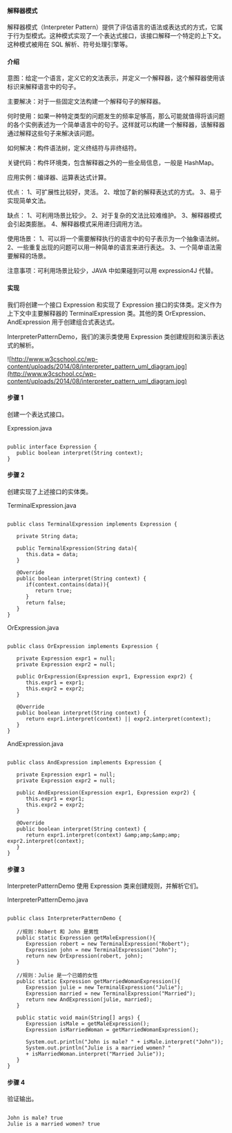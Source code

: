  
#### 解释器模式

 解释器模式（Interpreter Pattern）提供了评估语言的语法或表达式的方式，它属于行为型模式。这种模式实现了一个表达式接口，该接口解释一个特定的上下文。这种模式被用在 SQL 解析、符号处理引擎等。

 
#### 介绍

 意图：给定一个语言，定义它的文法表示，并定义一个解释器，这个解释器使用该标识来解释语言中的句子。

 主要解决：对于一些固定文法构建一个解释句子的解释器。

 何时使用：如果一种特定类型的问题发生的频率足够高，那么可能就值得将该问题的各个实例表述为一个简单语言中的句子。这样就可以构建一个解释器，该解释器通过解释这些句子来解决该问题。

 如何解决：构件语法树，定义终结符与非终结符。

 关键代码：构件环境类，包含解释器之外的一些全局信息，一般是 HashMap。

 应用实例：编译器、运算表达式计算。

 优点： 1、可扩展性比较好，灵活。 2、增加了新的解释表达式的方式。 3、易于实现简单文法。

 缺点： 1、可利用场景比较少。 2、对于复杂的文法比较难维护。 3、解释器模式会引起类膨胀。 4、解释器模式采用递归调用方法。

 使用场景： 1、可以将一个需要解释执行的语言中的句子表示为一个抽象语法树。 2、一些重复出现的问题可以用一种简单的语言来进行表达。 3、一个简单语法需要解释的场景。

 注意事项：可利用场景比较少，JAVA 中如果碰到可以用 expression4J 代替。

 
#### 实现

 我们将创建一个接口 Expression 和实现了 Expression 接口的实体类。定义作为上下文中主要解释器的 TerminalExpression 类。其他的类 OrExpression、AndExpression 用于创建组合式表达式。

 InterpreterPatternDemo，我们的演示类使用 Expression 类创建规则和演示表达式的解析。

 ![http://www.w3cschool.cc/wp-content/uploads/2014/08/interpreter_pattern_uml_diagram.jpg](http://www.w3cschool.cc/wp-content/uploads/2014/08/interpreter_pattern_uml_diagram.jpg)
#### 步骤 1

 创建一个表达式接口。

 Expression.java

 
```

public interface Expression {
   public boolean interpret(String context);
}

```
 
#### 步骤 2

 创建实现了上述接口的实体类。

 TerminalExpression.java

 
```

public class TerminalExpression implements Expression {
	
   private String data;

   public TerminalExpression(String data){
      this.data = data; 
   }

   @Override
   public boolean interpret(String context) {
      if(context.contains(data)){
         return true;
      }
      return false;
   }
}

```
 OrExpression.java

 
```

public class OrExpression implements Expression {
	 
   private Expression expr1 = null;
   private Expression expr2 = null;

   public OrExpression(Expression expr1, Expression expr2) { 
      this.expr1 = expr1;
      this.expr2 = expr2;
   }

   @Override
   public boolean interpret(String context) {		
      return expr1.interpret(context) || expr2.interpret(context);
   }
}

```
 AndExpression.java

 
```

public class AndExpression implements Expression {
	 
   private Expression expr1 = null;
   private Expression expr2 = null;

   public AndExpression(Expression expr1, Expression expr2) { 
      this.expr1 = expr1;
      this.expr2 = expr2;
   }

   @Override
   public boolean interpret(String context) {		
      return expr1.interpret(context) &amp;amp;&amp;amp; expr2.interpret(context);
   }
}

```
 
#### 步骤 3

 InterpreterPatternDemo 使用 Expression 类来创建规则，并解析它们。

 InterpreterPatternDemo.java

 
```

public class InterpreterPatternDemo {

   //规则：Robert 和 John 是男性
   public static Expression getMaleExpression(){
      Expression robert = new TerminalExpression("Robert");
      Expression john = new TerminalExpression("John");
      return new OrExpression(robert, john);		
   }

   //规则：Julie 是一个已婚的女性
   public static Expression getMarriedWomanExpression(){
      Expression julie = new TerminalExpression("Julie");
      Expression married = new TerminalExpression("Married");
      return new AndExpression(julie, married);		
   }

   public static void main(String[] args) {
      Expression isMale = getMaleExpression();
      Expression isMarriedWoman = getMarriedWomanExpression();

      System.out.println("John is male? " + isMale.interpret("John"));
      System.out.println("Julie is a married women? " 
      + isMarriedWoman.interpret("Married Julie"));
   }
}

```
 
#### 步骤 4

 验证输出。

 
```

John is male? true
Julie is a married women? true

```
 

